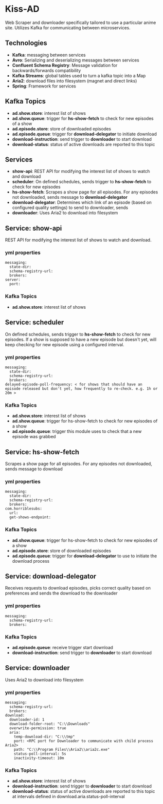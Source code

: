 # Kiss-AD

Web Scraper and downloader specifically tailored to use a particular anime site. Utilizes Kafka for communicating between microservices.

## Technologies

 - **Kafka**: messaging between services
 - **Avro**: Serializing and deserializing messages between services
 - **Confluent Schema Registry**: Message validation for backwards/forwards compatibility
 - **Kafka Streams**: global tables used to turn a kafka topic into a Map
 - **Aria2**: download files into filesystem (magnet and direct links)
 - **Spring**: Framework for services

## Kafka Topics
 - **ad.show.store**: interest list of shows
 - **ad.show.queue**: trigger for **hs-show-fetch** to check for new episodes of a show
 - **ad.episode.store**: store of downloaded episodes
 - **ad.episode.queue**: trigger for **download-delegator** to initiate download
 - **download-instruction**: send trigger to **downloader** to start download
 - **download-status**: status of active downloads are reported to this topic

## Services
 - **show-api**: REST API for modifying the interest list of shows to watch and download
 - **scheduler**: On defined schedules, sends trigger to **hs-show-fetch** to check for new episodes
 - **hs-show-fetch**: Scrapes a show page for all episodes. For any episodes not downloaded, sends message to **download-delegator**
 - **download-delegator**: Determines which link of an episode (based on configured quality settings) to send to downloader, sends
 - **downloader**: Uses Aria2 to download into filesystem

## Service: show-api
REST API for modifying the interest list of shows to watch and download. 

### yml properties

    messaging:  
      state-dir: 
      schema-registry-url: 
      brokers: 
    server:  
      port: 

### Kafka Topics
 - **ad.show.store**: interest list of shows

## Service: scheduler
On defined schedules, sends trigger to **hs-show-fetch** to check for new episodes. If a show is supposed to have a new episode but doesn't yet, will keep checking for new episode using a configured interval.

### yml properties

    messaging:  
      state-dir:
      schema-registry-url: 
      brokers: 
    delayed-episode-poll-frequency: < for shows that should have an episode released but don't yet, how frequently to re-check. e.g. 1h or 20m >

### Kafka Topics
 - **ad.show.store**: interest list of shows
 - **ad.show.queue**: trigger for hs-show-fetch to check for new episodes of a show
 - **ad.episode.queue**: trigger this module uses to check that a new episode was grabbed

## Service: hs-show-fetch
Scrapes a show page for all episodes. For any episodes not downloaded, sends message to download

### yml properties
    messaging:  
      state-dir:
      schema-registry-url:
      brokers:
    com.horriblesubs:  
      url:   
      get-shows-endpoint:
  
### Kafka Topics
 - **ad.show.queue**: trigger for hs-show-fetch to check for new episodes of a show
 - **ad.episode.store**: store of downloaded episodes
 - **ad.episode.queue**: trigger for **download-delegator** to use to initiate the download process

## Service: download-delegator
Receives requests to download episodes, picks correct quality based on preferences and sends the download to the downloader

### yml properties
    messaging:  
      schema-registry-url:
      brokers:

### Kafka Topics
 - **ad.episode.queue**: receive trigger start download
 - **download-instruction**: send trigger to **downloader** to start download

## Service: downloader
Uses Aria2 to download into filesystem
### yml properties
    messaging:  
      schema-registry-url:
      brokers:
    download:  
      downloader-id: 1  
      download-folder-root: "C:\\Downloads"  
      overwrite-permission: true  
      aria:  
        temp-download-dir: "C:\\tmp"  
        port: <RPC port for Downloader to communicate with child process Aria2>
        path: "C:\\Program Files\\Aria2\\aria2c.exe"  
        status-poll-interval: 5s  
        inactivity-timeout: 10m

### Kafka Topics
 - **ad.show.store**: interest list of shows
 - **download-instruction**: send trigger to **downloader** to start download
 - **download-status**: status of active downloads are reported to this topic at intervals defined in download.aria.status-poll-interval 

